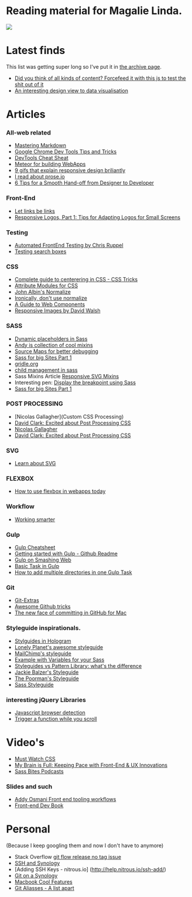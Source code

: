 # Reading material for Magalie Linda.

[![](http://img.shields.io/badge/follow%20on-Twitter-blue.svg)](http://twitter.com/magalielinda)

# Latest finds
This list was getting super long so I've put it in [the archive page](http://github.com/BluePraise/webresources/archive.md).
* [Did you think of all kinds of content? Forcefeed it with this js to test the shit out of it](https://github.com/Heydon/forceFeed?mc_cid=400f98b312&mc_eid=d146ba1db1)
* [An interesting design view to data visualisation](https://medium.com/accurat-studio/beautiful-reasons-c1c6926ab7d7?mc_cid=400f98b312&mc_eid=d146ba1db1#.re224hhl1)

# Articles
### All-web related
* [Mastering Markdown](https://guides.github.com/features/mastering-markdown/)
* [Google Chrome Dev Tools Tips and Tricks](https://developer.chrome.com/devtools/docs/tips-and-tricks)
* [DevTools Cheat Sheat](http://anti-code.com/devtools-cheatsheet/)
* [Meteor for building WebApps](https://www.meteor.com/)
* [9 gifs that explain responsive design briliantly](http://www.fastcodesign.com/3038367/9-gifs-that-explain-responsive-design-brilliantly)
* [I read about prose.io](http://prose.io/#about)
* [6 Tips for a Smooth Hand-off from Designer to Developer](http://uxmovement.com/resources/6-tips-for-a-smooth-hand-off-from-designer-to-developer/)

### Front-End
* [Let links be links](http://alistapart.com/article/let-links-be-links)
* [Responsive Logos, Part 1: Tips for Adapting Logos for Small Screens](http://viget.com/inspire/responsive-logos-part-1-tips-for-adapting-logos-for-small-screens#When:13:09)

### Testing
* [Automated FrontEnd Testing by Chris Ruppel](https://github.com/rupl/frontend-testing)
* [Testing search boxes](http://viget.com/inspire/refreshing-search-testing-search-box-variations) 

### CSS
* [Complete guide to centerering in CSS - CSS Tricks](http://css-tricks.com/centering-css-complete-guide/)
* [Attribute Modules for CSS](http://amcss.github.io/)
* [John Albin's Normalize](https://github.com/JohnAlbin/normalize-scss)
* [Ironically, don't use normalize](http://jaydenseric.com/blog/forget-normalize-or-resets-lay-your-own-css-foundation)
* [A Guide to Web Components](http://css-tricks.com/modular-future-web-components/)
* [Responsive Images by David Walsh](http://davidwalsh.name/responsive-images)

### SASS
* [Dynamic placeholders in Sass](http://advancedsass.com/articles/dynamic-placeholders-in-sass.html)
* [Andy is collection of cool mixins](http://gillesbertaux.com/andy/)
* [Source Maps for better debugging](http://webdesign.tutsplus.com/tutorials/how-to-use-source-maps-for-better-preprocessor-debugging--cms-22735)
* [Sass for big Sites Part 1](http://webstandardssherpa.com/reviews/sass-for-big-sites-part-1)
* [gridle.org](http://gridle.org/#home_what-the-fuck)
* [child management in sass](https://lukyvj.github.io/family.scss/)
* Sass Mixins Article [Responsive SVG Mixins](http://unicorn-ui.com/blog/responsive-svg-mixin.html)
* Interesting pen: [Display the breakpoint using Sass](http://codepen.io/stacy/details/JoQRyN/)
* [Sass for big Sites Part 1](http://webstandardssherpa.com/reviews/sass-for-big-sites-part-1)

### POST PROCESSING
* [Nicolas Gallagher](Custom CSS Processing)
* [David Clark: Excited about Post Processing CSS](http://davidtheclark.com/excited-about-postcss/)
* [Nicolas Gallagher](http://nicolasgallagher.com/custom-css-preprocessing/)
* [David Clark: Excited about Post Processing CSS](http://davidtheclark.com/excited-about-postcss/)

### SVG 
* [Learn about SVG](http://www.designyourway.net/blog/resources/want-to-learn-about-svg-start-with-this-article/)

### FLEXBOX
* [How to use flexbox in webapps today](http://www.smashingmagazine.com/2015/03/02/harnessing-flexbox-for-todays-web-apps/)

### Workflow
* [Working smarter](https://boagworld.com/working-in-web/work-smarter/)

### Gulp
* [Gulp Cheatsheet](https://github.com/osscafe/gulp-cheatsheet)
* [Getting started with Gulp - Github Readme](https://github.com/gulpjs/gulp/blob/master/docs/getting-started.md)
* [Gulp on Smashing Web](http://www.smashingmagazine.com/2014/06/11/building-with-gulp/)
* [Basic Task in Gulp](http://ilikekillnerds.com/2014/07/how-to-basic-tasks-in-gulp-js/)
* [How to add multiple directories in one Gulp Task](http://competa.com/blog/2015/03/how-to-add-multiple-directories-in-one-gulp-task/)

### Git
* [Git-Extras](https://github.com/tj/git-extras)
* [Awesome Github tricks](http://solutionoptimist.com/2013/12/28/awesome-github-tricks/)
* [The new face of committing in GitHub for Mac](https://github.com/blog/1960-the-new-face-of-committing-in-github-for-mac)

### Styleguide inspirationals.
* [Stylguides in Hologram](http://trulia.github.io/hologram/)
* [Lonely Planet's awesome styleguide](http://engineering.lonelyplanet.com/2014/05/18/a-maintainable-styleguide.html)
* [MailChimp's styleguide](https://ux.mailchimp.com/patterns/typography)
* [Example with Variables for your Sass](http://webdevstudios.com/2014/12/03/website-design-workflow-creating-a-living-style-guide-2/)
* [Styleguides vs Pattern Library: what's the difference ](http://ux.stackexchange.com/questions/13314/pattern-library-vs-style-guide-what-are-the-differences)
* [Jackie Balzer's Styleguide](http://jackiebalzer.com/color)
* [The Poorman's Styleguide](http://www.poormansstyleguide.com/)
* [Sass Styleguide](http://www.liveeditorcms.com/gc/playbook/sass-css-style-guide/)

### interesting jQuery Libraries
* [Javascript browser detection](https://github.com/ded/bowser)
* [Trigger a function while you scroll](http://imakewebthings.com/waypoints/)

# Video's
* [Must Watch CSS](https://github.com/AllThingsSmitty/must-watch-css)
* [My Brain is Full: Keeping Pace with Front-End & UX Innovations](https://www.youtube.com/watch?v=A8fHYwAeNpA)
* [Sass Bites Podcasts](https://www.youtube.com/channel/UCOFsG9Tbs7Aga9n7Smify0A)

### Slides and such
* [Addy Osmani Front end tooling workflows](https://speakerdeck.com/addyosmani/front-end-tooling-workflows)
* [Front-end Dev Book](https://github.com/dypsilon/frontend-dev-bookmarks)

# Personal
(Because I keep googling them and now I don't have to anymore)

* Stack Overflow [git flow release no tag issue](http://stackoverflow.com/questions/6500965/git-flow-fails-with-fatal-no-tag-message-tagging-failed-please-run-finish)
* [SSH and Synology](http://techanic.net/2014/04/12/configuring_ssh_and_scp_sftp_on_dsm_5.0_for_synology_diskstations.html)
* [Adding SSH Keys - nitrous.io] (http://help.nitrous.io/ssh-add/)
* [Git on a Synology](http://blog.osdev.org/git/2014/02/13/using-git-on-a-synology-nas.html)
* [Macbook Cool Features](http://www.buzzfeed.com/danieldalton/macbook-pro#2ls0d3d)
* [Git Aliasses - A list apart](http://alistapart.com/blog/post/personalizing-git-with-aliases/)

